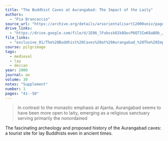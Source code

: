 ```yaml
---
title: "The Buddhist Caves at Aurangabad: The Impact of the Laity"
authors:
  - "Pia Brancaccio"
source_url: "https://archive.org/details/arsorientalisart12000univ/page/40/mode/2up"
drive_links:
  - "https://drive.google.com/file/d/1E06_lFubssk02k8QocP0QT3IeK8aBOb_/view?usp=drivesdk"
file_links:
  - "exclusive_01/The%20Buddhist%20Caves%20at%20Aurangabad_%20The%20Impact%20of%20the%20Laity%20-%20Brancaccio.pdf"
course: pilgrimage
tags:
  - medieval
  - lay
  - deccan
year: 2000
journal: ao
volume: 30
notes: "Supplement"
number: 1
pages: "41--50"
---
```


> In contrast to the monastic emphasis at Ajanta, Aurangabad seems to have been more open to laity, emerging as a religious sanctuary serving primarily the nonordained

The fascinating archeology and proposed history of the Aurangabad caves: a tourist site for lay Buddhists even in ancient times.
